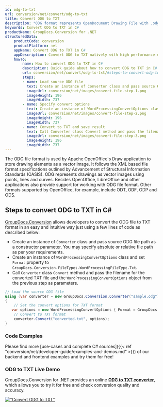 ```yaml
---
id: odg-to-txt
url: conversion/net/convert/odg-to-txt
title: Convert ODG to TXT
description: "ODG format represents OpenDocument Drawing File with .odg extension. Learn how to convert ODG to TXT file programmatically in C# language using GroupDocs.Conversion for .NET library."
keywords: Convert ODG to TXT in C#
productName: GroupDocs.Conversion for .NET
structuredData:
    productCode: conversion
    productPlatform: net
    appName: Convert ODG to TXT in C#
    appDescription: Convert ODG to TXT natively with high performance using C# language and server side GroupDocs.Conversion for .NET APIs, without the use of any software like Microsoft or Open Office.
    howTo:
        name: How to convert ODG to TXT in C# 
        description: Quick guide about how to convert ODG to TXT in C# with high performance and accuracy.
        url: conversion/net/convert/odg-to-txt/#steps-to-convert-odg-to-txt-in-c
        steps:
        - name: Load source ODG file 
          text: Create an instance of Converter class and pass source ODG file path as a constructor parameter. You may specify absolute or relative file path as per your requirements. 
          imageUrl: conversion/net/images/convert-file-step-1.png
          imageHeight: 196
          imageWidth: 737
        - name: Specify convert options 
          text: Create an instance of WordProcessingConvertOptions class.
          imageUrl: conversion/net/images/convert-file-step-2.png
          imageHeight: 196
          imageWidth: 737
        - name: Convert to TXT and save result 
          text: Call Converter class Convert method and pass the filename for the converted HTML file and the WordProcessingConvertOptions object from the previous step as parameters.
          imageUrl: conversion/net/images/convert-file-step-3.png
          imageHeight: 196
          imageWidth: 737
---
```


The ODG file format is used by Apache OpenOffice's Draw application to store drawing elements as a vector image. It follows the XML based file format specifications outlined by Advancement of Structural Information Standards (OASIS). ODG represents drawings as vector images using points, lines and curves. Besides OpenOffice, LibreOffice and other applications also provide support for working with ODG file format. Other formats supported by OpenOffice, for example, include ODT, ODF, ODP and ODS.

## Steps to convert ODG to TXT in C#

[GroupDocs.Conversion](https://products.groupdocs.com/conversion/net) allows developers to convert the ODG file to TXT format in an easy and intuitive way just using a few lines of code as described below:

* Create an instance of `Converter` class and pass source ODG file path as a constructor parameter. You may specify absolute or relative file path as per your requirements. 
* Create an instance of `WordProcessingConvertOptions` class and set `Format` property to `GroupDocs.Conversion.FileTypes.WordProcessingFileType.Txt`.
* Call `Converter` class `Convert` method and pass the filename for the converted TXT file and the `WordProcessingConvertOptions` object from the previous step as parameters.

```csharp
// Load the source ODG file
using (var converter = new GroupDocs.Conversion.Converter("sample.odg"))
{
    // Set the convert options for TXT format
   var options = new WordProcessingConvertOptions { Format = GroupDocs.Conversion.FileTypes.WordProcessingFileType.Txt };
    // Convert to TXT format
    converter.Convert("converted.txt", options);
}
```

### Code Examples

Please find more [use-cases and complete C# sources]({{< ref "conversion/net/developer-guide/examples-and-demos.md" >}}) of our backend and frontend examples and try them for free!

### ODG to TXT Live Demo

GroupDocs.Conversion for .NET provides an online [**ODG to TXT converter**](https://products.groupdocs.app/conversion/odg-to-txt), which allows you to try it for free and check conversion quality and accuracy.

[!["Convert ODG to TXT"](conversion/net/images/convert-to-txt/convert-odg-to-txt.png)](https://products.groupdocs.app/conversion/odg-to-txt)
